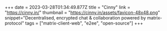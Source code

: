 +++
date = 2023-03-28T01:34:49.877Z
title = "Cinny"
link = "https://cinny.in/"
thumbnail = "https://cinny.in/assets/favicon-48x48.png"
snippet="Decentralised, encrypted chat & collaboration powered by matrix-protocol"
tags = ["matrix-client-web", "e2ee", "open-source"]
+++
